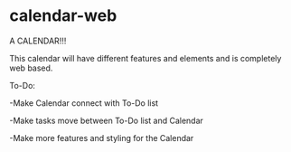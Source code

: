 # calendar-web
A CALENDAR!!!

This calendar will have different features and elements and is completely web based. 

  To-Do:
  
-Make Calendar connect with To-Do list

-Make tasks move between To-Do list and Calendar

-Make more features and styling for the Calendar
